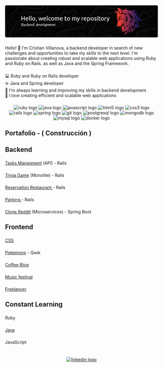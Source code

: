 ![Header](./banner.png)

###

<p align="left">Hello! 👋 I'm Cristian Villanova, a backend developer in search of new challenges and opportunities to take my skills to the next level. I'm passionate about creating robust and scalable web applications using Ruby and Ruby on Rails. as well as Java and the Spring Framework.</p>

###

<p align="left">💻 Ruby and Ruby on Rails developer<br> ☕ Java and Spring developer <br> 🌱 I'm always learning and improving my skills in backend development<br>🚀 I love creating efficient and scalable web applications <br> </p>

###

<div align="center">
  <img src="https://cdn.jsdelivr.net/gh/devicons/devicon/icons/ruby/ruby-plain-wordmark.svg" height="50" width="68" alt="ruby logo"  />
  <img src="https://cdn.jsdelivr.net/gh/devicons/devicon/icons/java/java-original.svg" height="50" width="68" alt="java logo"  />
  <img src="https://cdn.jsdelivr.net/gh/devicons/devicon/icons/javascript/javascript-original.svg" height="50" width="68" alt="javascript logo"  />
  <img src="https://cdn.jsdelivr.net/gh/devicons/devicon/icons/html5/html5-original.svg" height="50" width="68" alt="html5 logo"  />
  <img src="https://cdn.jsdelivr.net/gh/devicons/devicon/icons/css3/css3-original.svg" height="50" width="68" alt="css3 logo"  />
  <img src="https://cdn.jsdelivr.net/gh/devicons/devicon/icons/rails/rails-plain.svg" height="50" width="68" alt="rails logo"  />
  <img src="https://cdn.jsdelivr.net/gh/devicons/devicon/icons/spring/spring-original.svg" height="50" width="68" alt="spring logo"  />
  <img src="https://cdn.jsdelivr.net/gh/devicons/devicon/icons/git/git-original.svg" height="50" width="68" alt="git logo"  />
  <img src="https://cdn.jsdelivr.net/gh/devicons/devicon/icons/postgresql/postgresql-original.svg" height="50" width="68" alt="postgresql logo"  />
  <img src="https://cdn.jsdelivr.net/gh/devicons/devicon/icons/mongodb/mongodb-original-wordmark.svg" height="40" width="52" alt="mongodb logo"  />
  <img src="https://cdn.jsdelivr.net/gh/devicons/devicon/icons/mysql/mysql-plain.svg" height="40" width="52" alt="mysql logo"  />
  <img src="https://cdn.jsdelivr.net/gh/devicons/devicon/icons/docker/docker-plain-wordmark.svg" height="50" width="68" alt="docker logo"  />
</div>

###

<h2 align="left">Portafolio - ( Construcción )</h2>

###

<h2 align="left">Backend</h2>

###

<p align="left"><a href="https://github.com/CristianDavidVB/Task_Manager">Tasks Managment</a> (API) - Rails  </p>

###

<p align="left"><a href="https://github.com/CristianDavidVB/Trivia">Trivia Game</a> (Monolite) - Rails </p>

###

<p align="left"><a href="https://github.com/CristianDavidVB/reservationsv2">Reservation Restaurant </a> - Rails </p>

###

<p align="left"><a href="https://github.com/CristianDavidVB/parking">Parking </a> - Rails </p>

###

<p align="left"><a href="https://github.com/CristianDavidVB/clone-reddit-service">Clone Reddit</a> (Microservices) - Spring Boot</p>

###
<h2 align="left">Frontend</h2>

###

<p align="left"><a href="https://github.com/CristianDavidVB/CSS"> CSS </a></p>

###

<p align="left"><a href="https://github.com/CristianDavidVB/pokemons">Pokemons</a> - Qwik </p>

###

<p align="left"><a href="https://github.com/CristianDavidVB/coffee-blog">Coffee Blog</a></p>

###

<p align="left"><a href="https://github.com/CristianDavidVB/Music-festival">Music festival</a></p>

###

<p align="left"><a href="https://github.com/CristianDavidVB/Freelancer">Freelancer</a></p>

###

<!-- <p align="left"><a href="https://github.com/CristianDavidVB/MyFirtsAppAngular">Mi Firts App</a> - Angular</p> -->

### 

<h2 align="left">Constant Learning</h2>

###

<p align="left">Ruby</p>

###

<p align="left"><a href = "https://github.com/CristianDavidVB/Logic-Java">Java</a></p>

###

<p align="left">JavaScript</p>

###

<br clear="both">

<div align="center">
  <a href="https://www.linkedin.com/in/cristianrails/" target="_blank">
    <img src="https://img.shields.io/static/v1?message=LinkedIn&logo=linkedin&label=&color=0077B5&logoColor=white&labelColor=&style=for-the-badge" height="60" alt="linkedin logo"  />
  </a>
</div>

###
